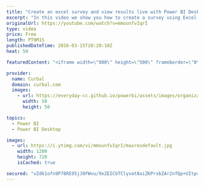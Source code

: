 ```yaml
---
title: "Create an excel survey and view results live with Power BI Desktop - Power BI Tips & Tricks #09:"
excerpt: "In this video we show you how to create a survey using Excel and OneDrive, how to import the survey results from OneDrive to Power Bi to visualize the results.  Keynotes: Create an excel survey from OneDrive 00:40 Import the results into Power BI from OneDrive 03:15 Create a report in Power BI service"
originalUrl: https://youtube.com/watch?v=mmounfvIqrI
type: video
price: Free
length: PT9M1S
publishedDateTime: 2016-03-15T20:20:10Z
heat: 50

featuredContent: "<iframe width=\"800\" height=\"500\" frameborder=\"0\" src=\"https://www.youtube.com/embed/mmounfvIqrI\" allow=\"accelerometer; autoplay; encrypted-media; gyroscope; picture-in-picture\" allowfullscreen></iframe>"

provider:
  name: Curbal
  domain: curbal.com
  images:
    - url: https://everyday-cc.github.io/powerbi/assets/images/organizations/curbal.com-50x50.jpg
      width: 50
      height: 50

topics:
  - Power BI
  - Power BI Desktop

images:
  - url: https://i.ytimg.com/vi/mmounfvIqrI/maxresdefault.jpg
    width: 1280
    height: 720
    isCached: true

secured: "vZd61ofn9P78RE95jJ0FWvu/9xZEICbTClyvat8aiZKPrxbZAr2nfQp+UItpcfE+OGO2L4e39Qp7ch0E/B+qo1V5sydzuIqHGGcPdxMiK72LBG/HaUCuF0pt+FZB9TUjTZaQvurVDorabpdiMOMKHGTnNkq3WbIQpdX4sahmSDw+7I/vFCVUzoy1reSmcj4q9n7R6egmsTBubOYCSi2043Bt856lwduU5td4HgKXuITYNTlxBPTxk+OvII+qojJ+NqVmuDuFOtBItPs3BIUy61LzrxGLShz71+dl1nHgoG4MzWcNGkhsS8OW8dgTb/ii6BWa94Xn/XE1ZqK1A5J0wa1RM793xFh5TcfjLpKxjDVKBueW7v7LhnVAoFABJa1eTMeijL+UNXUW+eJhCVpbZO4gKAGNbmAOBFStxXhZnyw=;BcM61xpqrrkCMIg6MybeAg=="
---
```


